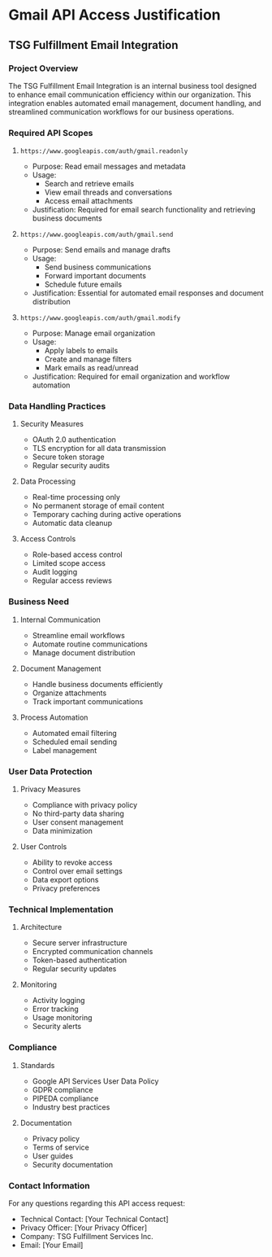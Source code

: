 # Gmail API Access Justification
## TSG Fulfillment Email Integration

### Project Overview
The TSG Fulfillment Email Integration is an internal business tool designed to enhance email communication efficiency within our organization. This integration enables automated email management, document handling, and streamlined communication workflows for our business operations.

### Required API Scopes

1. `https://www.googleapis.com/auth/gmail.readonly`
   - Purpose: Read email messages and metadata
   - Usage: 
     * Search and retrieve emails
     * View email threads and conversations
     * Access email attachments
   - Justification: Required for email search functionality and retrieving business documents

2. `https://www.googleapis.com/auth/gmail.send`
   - Purpose: Send emails and manage drafts
   - Usage:
     * Send business communications
     * Forward important documents
     * Schedule future emails
   - Justification: Essential for automated email responses and document distribution

3. `https://www.googleapis.com/auth/gmail.modify`
   - Purpose: Manage email organization
   - Usage:
     * Apply labels to emails
     * Create and manage filters
     * Mark emails as read/unread
   - Justification: Required for email organization and workflow automation

### Data Handling Practices

1. Security Measures
   - OAuth 2.0 authentication
   - TLS encryption for all data transmission
   - Secure token storage
   - Regular security audits

2. Data Processing
   - Real-time processing only
   - No permanent storage of email content
   - Temporary caching during active operations
   - Automatic data cleanup

3. Access Controls
   - Role-based access control
   - Limited scope access
   - Audit logging
   - Regular access reviews

### Business Need
1. Internal Communication
   - Streamline email workflows
   - Automate routine communications
   - Manage document distribution

2. Document Management
   - Handle business documents efficiently
   - Organize attachments
   - Track important communications

3. Process Automation
   - Automated email filtering
   - Scheduled email sending
   - Label management

### User Data Protection
1. Privacy Measures
   - Compliance with privacy policy
   - No third-party data sharing
   - User consent management
   - Data minimization

2. User Controls
   - Ability to revoke access
   - Control over email settings
   - Data export options
   - Privacy preferences

### Technical Implementation
1. Architecture
   - Secure server infrastructure
   - Encrypted communication channels
   - Token-based authentication
   - Regular security updates

2. Monitoring
   - Activity logging
   - Error tracking
   - Usage monitoring
   - Security alerts

### Compliance
1. Standards
   - Google API Services User Data Policy
   - GDPR compliance
   - PIPEDA compliance
   - Industry best practices

2. Documentation
   - Privacy policy
   - Terms of service
   - User guides
   - Security documentation

### Contact Information
For any questions regarding this API access request:
- Technical Contact: [Your Technical Contact]
- Privacy Officer: [Your Privacy Officer]
- Company: TSG Fulfillment Services Inc.
- Email: [Your Email]
